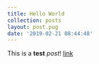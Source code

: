 ```yaml
---
title: Hello World
collection: posts
layout: post.pug
date: '2019-02-21 08:44:48'
---
```

This is a **test** _post_! [link](/index.html)

